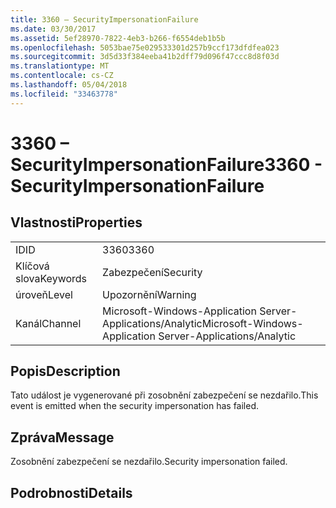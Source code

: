 ```yaml
---
title: 3360 – SecurityImpersonationFailure
ms.date: 03/30/2017
ms.assetid: 5ef28970-7822-4eb3-b266-f6554deb1b5b
ms.openlocfilehash: 5053bae75e029533301d257b9ccf173dfdfea023
ms.sourcegitcommit: 3d5d33f384eeba41b2dff79d096f47ccc8d8f03d
ms.translationtype: MT
ms.contentlocale: cs-CZ
ms.lasthandoff: 05/04/2018
ms.locfileid: "33463778"
---
```

# <a name="3360---securityimpersonationfailure"></a><span data-ttu-id="95c8e-102">3360 – SecurityImpersonationFailure</span><span class="sxs-lookup"><span data-stu-id="95c8e-102">3360 - SecurityImpersonationFailure</span></span>
## <a name="properties"></a><span data-ttu-id="95c8e-103">Vlastnosti</span><span class="sxs-lookup"><span data-stu-id="95c8e-103">Properties</span></span>  
  
|||  
|-|-|  
|<span data-ttu-id="95c8e-104">ID</span><span class="sxs-lookup"><span data-stu-id="95c8e-104">ID</span></span>|<span data-ttu-id="95c8e-105">3360</span><span class="sxs-lookup"><span data-stu-id="95c8e-105">3360</span></span>|  
|<span data-ttu-id="95c8e-106">Klíčová slova</span><span class="sxs-lookup"><span data-stu-id="95c8e-106">Keywords</span></span>|<span data-ttu-id="95c8e-107">Zabezpečení</span><span class="sxs-lookup"><span data-stu-id="95c8e-107">Security</span></span>|  
|<span data-ttu-id="95c8e-108">úroveň</span><span class="sxs-lookup"><span data-stu-id="95c8e-108">Level</span></span>|<span data-ttu-id="95c8e-109">Upozornění</span><span class="sxs-lookup"><span data-stu-id="95c8e-109">Warning</span></span>|  
|<span data-ttu-id="95c8e-110">Kanál</span><span class="sxs-lookup"><span data-stu-id="95c8e-110">Channel</span></span>|<span data-ttu-id="95c8e-111">Microsoft-Windows-Application Server-Applications/Analytic</span><span class="sxs-lookup"><span data-stu-id="95c8e-111">Microsoft-Windows-Application Server-Applications/Analytic</span></span>|  
  
## <a name="description"></a><span data-ttu-id="95c8e-112">Popis</span><span class="sxs-lookup"><span data-stu-id="95c8e-112">Description</span></span>  
 <span data-ttu-id="95c8e-113">Tato událost je vygenerované při zosobnění zabezpečení se nezdařilo.</span><span class="sxs-lookup"><span data-stu-id="95c8e-113">This event is emitted when the security impersonation has failed.</span></span>  
  
## <a name="message"></a><span data-ttu-id="95c8e-114">Zpráva</span><span class="sxs-lookup"><span data-stu-id="95c8e-114">Message</span></span>  
 <span data-ttu-id="95c8e-115">Zosobnění zabezpečení se nezdařilo.</span><span class="sxs-lookup"><span data-stu-id="95c8e-115">Security impersonation failed.</span></span>  
  
## <a name="details"></a><span data-ttu-id="95c8e-116">Podrobnosti</span><span class="sxs-lookup"><span data-stu-id="95c8e-116">Details</span></span>
